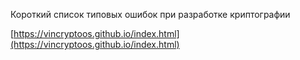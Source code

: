 Короткий список типовых ошибок при разработке криптографии

[https://vincryptoos.github.io/index.html](https://vincryptoos.github.io/index.html)
